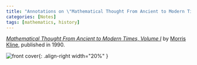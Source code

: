 ```yaml
---
title: "Annotations on \"Mathematical Thought From Ancient to Modern Times, Volume I\""
categories: [Notes]
tags: [mathematics, history]
---
```


[*Mathematical Thought From Ancient to Modern Times, Volume I*](https://www.amazon.com/dp/B0058C6F0E) by [Morris Kline](https://en.wikipedia.org/wiki/Morris_Kline), published in 1990.

![front cover](https://images-na.ssl-images-amazon.com/images/I/41TBMnil64L._SX294_BO1,204,203,200_.jpg){: .align-right width="20%" }
